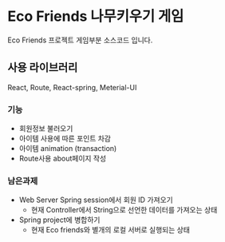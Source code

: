 # Eco Friends 나무키우기 게임

Eco Friends 프로젝트 게임부분 소스코드 입니다.

## 사용 라이브러리

React, Route, React-spring, Meterial-UI

### 기능

- 회원정보 불러오기
- 아이템 사용에 따른 포인트 차감
- 아이템 animation (transaction)
- Route사용 about페이지 작성

### 남은과제
- Web Server Spring session에서 회원 ID 가져오기
   - 현재 Controller에서 String으로 선언한 데이터를 가져오는 상태
- Spring project에 병합하기
   - 현재 Eco friends와 별개의 로컬 서버로 실행되는 상태

